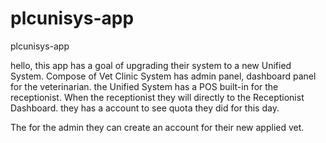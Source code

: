 # plcunisys-app
plcunisys-app

hello, this app has a goal of upgrading their system to a new Unified System. Compose of Vet Clinic System has admin panel, dashboard panel for the veterinarian. the Unified System has a POS built-in for the receptionist. When the receptionist they will directly to the Receptionist Dashboard. they has a account to see quota they did for this day.

The for the admin they can create an account for their new applied vet.
